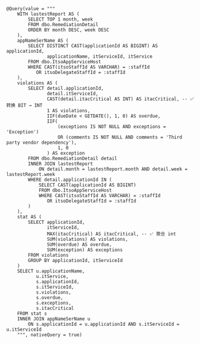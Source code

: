     @Query(value = """
        WITH lastestReport AS (
            SELECT TOP 1 month, week 
            FROM dbo.RemediationDetail 
            ORDER BY month DESC, week DESC
        ),
        appNameSerName AS (
            SELECT DISTINCT CAST(applicationId AS BIGINT) AS applicationId,
                   applicationName, itServiceId, itService
            FROM dbo.ItsoAppServiceHost
            WHERE CAST(itsoStaffId AS VARCHAR) = :staffId
               OR itsoDelegateStaffId = :staffId
        ),
        violations AS (
            SELECT detail.applicationId,
                   detail.itServiceId,
                   CAST(detail.itacCritical AS INT) AS itacCritical, -- ✅ 转换 BIT → INT
                   1 AS violations,
                   IIF(dueDate < GETDATE(), 1, 0) AS overdue,
                   IIF(
                       (exceptions IS NOT NULL AND exceptions = 'Exception')
                       OR (comments IS NOT NULL AND comments = 'Third party vendor dependency'),
                       1, 0
                   ) AS exception
            FROM dbo.RemediationDetail detail
            INNER JOIN lastestReport 
                ON detail.month = lastestReport.month AND detail.week = lastestReport.week
            WHERE detail.applicationId IN (
                SELECT CAST(applicationId AS BIGINT)
                FROM dbo.ItsoAppServiceHost
                WHERE CAST(itsoStaffId AS VARCHAR) = :staffId
                   OR itsoDelegateStaffId = :staffId
            )
        ),
        stat AS (
            SELECT applicationId,
                   itServiceId,
                   MAX(itacCritical) AS itacCritical, -- ✅ 聚合 int
                   SUM(violations) AS violations,
                   SUM(overdue) AS overdue,
                   SUM(exception) AS exceptions
            FROM violations
            GROUP BY applicationId, itServiceId
        )
        SELECT u.applicationName,
               u.itService,
               s.applicationId,
               s.itServiceId,
               s.violations,
               s.overdue,
               s.exceptions,
               s.itacCritical
        FROM stat s
        INNER JOIN appNameSerName u 
            ON s.applicationId = u.applicationId AND s.itServiceId = u.itServiceId
        """, nativeQuery = true)
